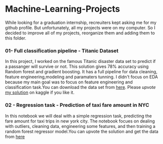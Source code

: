 # Machine-Learning-Projects
While looking for a graduation internship, recreuiters kept asking me for my github profile. But unfortunately, 
all my projects were on my computer. So I decided to improve all of my projects, reorganize them and adding them 
to this folder.

### 01- Full classification pipeline - Titanic Dataset
In this project, I worked on the famous Titanic disaster data set to predict if a passanger will survive or not. This solution gives 78% accuracy using Random forest
and gradient boosting. It has a full pipeline for data cleaning, feature engineering,modeling and paramaters tunning. I didn't focus on EDA because my main goal was 
to focus on feature engineering and classification task.You can download the data set from [here](https://www.kaggle.com/c/titanic/data). Please *upvote* 
[my solution](https://www.kaggle.com/c/titanic/discussion/233205) on kaggle if you like it.


### 02 - Regression task - Prediction of taxi fare amount in NYC

In this notebook we will deal with a simple regression task, predicting the fare amount for taxi trips in new york city. The notebook focues on dealing with outliers, cleaning data, engineering some features, and then training a random forest regressor model.You can upvote the solution and get the data from [here](https://www.kaggle.com/hamzaabdelhedi/quick-look-into-nyc-starter-kernel)




